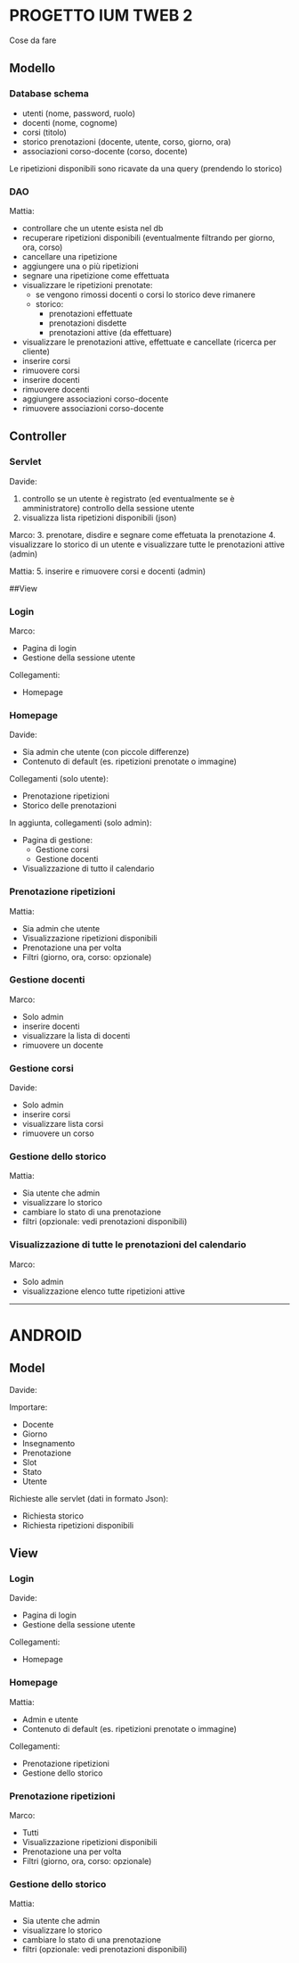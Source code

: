 # PROGETTO IUM TWEB 2
Cose da fare

## Modello

### Database schema
- utenti (nome, password, ruolo)
- docenti (nome, cognome)
- corsi (titolo)
- storico prenotazioni (docente, utente, corso, giorno, ora)
- associazioni corso-docente (corso, docente)

Le ripetizioni disponibili sono ricavate da una query (prendendo lo storico)

### DAO
Mattia:

- controllare che un utente esista nel db
- recuperare ripetizioni disponibili (eventualmente filtrando per giorno, ora, corso)
- cancellare una ripetizione
- aggiungere una o più ripetizioni
- segnare una ripetizione come effettuata
- visualizzare le ripetizioni prenotate:
    - se vengono rimossi docenti o corsi lo storico deve rimanere
    - storico:
        - prenotazioni effettuate
        - prenotazioni disdette
        - prenotazioni attive (da effettuare)
- visualizzare le prenotazioni attive, effettuate e cancellate (ricerca per cliente)
- inserire corsi
- rimuovere corsi
- inserire docenti
- rimuovere docenti
- aggiungere associazioni corso-docente
- rimuovere associazioni corso-docente

## Controller

### Servlet
Davide:
1. controllo se un utente è registrato (ed eventualmente se è amministratore) controllo della sessione utente
2. visualizza lista ripetizioni disponibili (json)

Marco:
3. prenotare, disdire e segnare come effetuata la prenotazione
4. visualizzare lo storico di un utente e visualizzare tutte le prenotazioni attive (admin)

Mattia:
5. inserire e rimuovere corsi e docenti (admin)

##View

### Login
Marco:
- Pagina di login
- Gestione della sessione utente

Collegamenti:
- Homepage

### Homepage
Davide:
- Sia admin che utente (con piccole differenze)
- Contenuto di default (es. ripetizioni prenotate o immagine)

Collegamenti (solo utente):
- Prenotazione ripetizioni
- Storico delle prenotazioni

In aggiunta, collegamenti (solo admin):
- Pagina di gestione:
    - Gestione corsi
    - Gestione docenti
- Visualizzazione di tutto il calendario

### Prenotazione ripetizioni
Mattia: 
- Sia admin che utente
- Visualizzazione ripetizioni disponibili
- Prenotazione una per volta
- Filtri (giorno, ora, corso: opzionale)

### Gestione docenti
Marco:
- Solo admin
- inserire docenti
- visualizzare la lista di docenti
- rimuovere un docente

### Gestione corsi
Davide:
- Solo admin
- inserire corsi
- visualizzare lista corsi
- rimuovere un corso

### Gestione dello storico
Mattia:
- Sia utente che admin
- visualizzare lo storico
- cambiare lo stato di una prenotazione
- filtri (opzionale: vedi prenotazioni disponibili)

### Visualizzazione di tutte le prenotazioni del calendario
Marco:
- Solo admin
- visualizzazione elenco tutte ripetizioni attive

----------------------
# ANDROID

## Model
Davide:

Importare:
- Docente
- Giorno
- Insegnamento
- Prenotazione
- Slot
- Stato
- Utente

Richieste alle servlet (dati in formato Json):
- Richiesta storico
- Richiesta ripetizioni disponibili

## View

### Login
Davide:
- Pagina di login
- Gestione della sessione utente

Collegamenti:
- Homepage

### Homepage
Mattia:
- Admin e utente
- Contenuto di default (es. ripetizioni prenotate o immagine)

Collegamenti:
- Prenotazione ripetizioni
- Gestione dello storico

### Prenotazione ripetizioni
Marco:
- Tutti
- Visualizzazione ripetizioni disponibili
- Prenotazione una per volta
- Filtri (giorno, ora, corso: opzionale)

### Gestione dello storico
Mattia:
- Sia utente che admin
- visualizzare lo storico
- cambiare lo stato di una prenotazione
- filtri (opzionale: vedi prenotazioni disponibili)